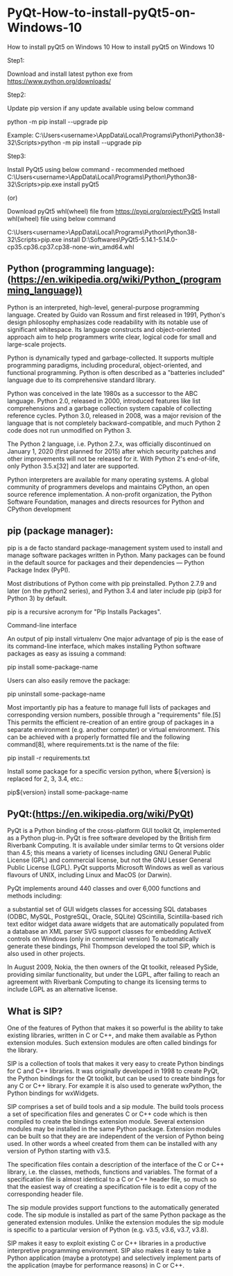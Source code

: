 # PyQt-How-to-install-pyQt5-on-Windows-10
How to install pyQt5 on Windows 10
How to install pyQt5 on Windows 10

Step1:

Download and install latest python exe from https://www.python.org/downloads/

Step2:

Update pip version if any update available using below command

python -m pip install --upgrade pip

Example:
C:\Users\<username>\AppData\Local\Programs\Python\Python38-32\Scripts>python -m pip install --upgrade pip

Step3:

Install PyQt5 using below command - recommended methoed
C:\Users\<username>\AppData\Local\Programs\Python\Python38-32\Scripts>pip.exe install pyQt5

(or)

Download pyQt5 whl(wheel) file from https://pypi.org/project/PyQt5
Install whl(wheel) file using below command

C:\Users\<username>\AppData\Local\Programs\Python\Python38-32\Scripts>pip.exe install D:\Softwares\PyQt5-5.14.1-5.14.0-cp35.cp36.cp37.cp38-none-win_amd64.whl


Python (programming language):(https://en.wikipedia.org/wiki/Python_(programming_language))
------------------------------
Python is an interpreted, high-level, general-purpose programming language. Created by Guido van Rossum and first released in 1991, 
Python's design philosophy emphasizes code readability with its notable use of significant whitespace. Its language constructs and 
object-oriented approach aim to help programmers write clear, logical code for small and large-scale projects.

Python is dynamically typed and garbage-collected. It supports multiple programming paradigms, including procedural, object-oriented, 
and functional programming. Python is often described as a "batteries included" language due to its comprehensive standard library.

Python was conceived in the late 1980s as a successor to the ABC language. Python 2.0, released in 2000, introduced features like list 
comprehensions and a garbage collection system capable of collecting reference cycles. Python 3.0, released in 2008, was a major revision of the language that is not completely backward-compatible, and much Python 2 code does not run unmodified on Python 3.

The Python 2 language, i.e. Python 2.7.x, was officially discontinued on January 1, 2020 (first planned for 2015) after which security 
patches and other improvements will not be released for it. With Python 2's end-of-life, only Python 3.5.x[32] and later are supported.

Python interpreters are available for many operating systems. A global community of programmers develops and maintains CPython, an open
source reference implementation. A non-profit organization, the Python Software Foundation, manages and directs resources for Python and CPython development

pip (package manager):
----------------------
pip is a de facto standard package-management system used to install and manage software packages written in Python. Many packages 
can be found in the default source for packages and their dependencies — Python Package Index (PyPI).

Most distributions of Python come with pip preinstalled. Python 2.7.9 and later (on the python2 series), and Python 3.4 and later 
include pip (pip3 for Python 3) by default.

pip is a recursive acronym for "Pip Installs Packages".

Command-line interface

An output of pip install virtualenv
One major advantage of pip is the ease of its command-line interface, which makes installing Python software packages as easy as issuing
a command:

pip install some-package-name

Users can also easily remove the package:

pip uninstall some-package-name

Most importantly pip has a feature to manage full lists of packages and corresponding version numbers, possible through a "requirements" file.[5] This permits the efficient re-creation of an entire group of packages in a separate environment (e.g. another computer) or virtual environment. This can be achieved with a properly formatted file and the following command[8], where requirements.txt is the name of the file:

pip install -r requirements.txt

Install some package for a specific version python, where ${version} is replaced for 2, 3, 3.4, etc.:

pip${version} install some-package-name

PyQt:(https://en.wikipedia.org/wiki/PyQt)
-----
PyQt is a Python binding of the cross-platform GUI toolkit Qt, implemented as a Python plug-in. PyQt is free software developed by the
British firm Riverbank Computing. It is available under similar terms to Qt versions older than 4.5; this means a variety of licenses 
including GNU General Public License (GPL) and commercial license, but not the GNU Lesser General Public License (LGPL). 
PyQt supports Microsoft Windows as well as various flavours of UNIX, including Linux and MacOS (or Darwin).

PyQt implements around 440 classes and over 6,000 functions and methods including:

a substantial set of GUI widgets
classes for accessing SQL databases (ODBC, MySQL, PostgreSQL, Oracle, SQLite)
QScintilla, Scintilla-based rich text editor widget
data aware widgets that are automatically populated from a database
an XML parser
SVG support
classes for embedding ActiveX controls on Windows (only in commercial version)
To automatically generate these bindings, Phil Thompson developed the tool SIP, which is also used in other projects.

In August 2009, Nokia, the then owners of the Qt toolkit, released PySide, providing similar functionality, but under the LGPL,
after failing to reach an agreement with Riverbank Computing to change its licensing terms to include LGPL as an alternative license.

What is SIP?
------------
One of the features of Python that makes it so powerful is the ability to take existing libraries, written in C or C++, and make them available as Python extension modules. Such extension modules are often called bindings for the library.

SIP is a collection of tools that makes it very easy to create Python bindings for C and C++ libraries. It was originally developed in 1998 to create PyQt, the Python bindings for the Qt toolkit, but can be used to create bindings for any C or C++ library. For example it is also used to generate wxPython, the Python bindings for wxWidgets.

SIP comprises a set of build tools and a sip module. The build tools process a set of specification files and generates C or C++ code which is then compiled to create the bindings extension module. Several extension modules may be installed in the same Python package. Extension modules can be built so that they are are independent of the version of Python being used. In other words a wheel created from them can be installed with any version of Python starting with v3.5.

The specification files contain a description of the interface of the C or C++ library, i.e. the classes, methods, functions and variables. The format of a specification file is almost identical to a C or C++ header file, so much so that the easiest way of creating a specification file is to edit a copy of the corresponding header file.

The sip module provides support functions to the automatically generated code. The sip module is installed as part of the same Python package as the generated extension modules. Unlike the extension modules the sip module is specific to a particular version of Python (e.g. v3.5, v3.6, v3.7, v3.8).

SIP makes it easy to exploit existing C or C++ libraries in a productive interpretive programming environment. SIP also makes it easy to take a Python application (maybe a prototype) and selectively implement parts of the application (maybe for performance reasons) in C or C++.
